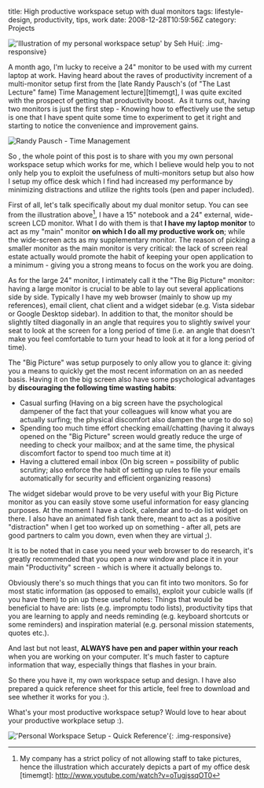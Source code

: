 title: High productive workspace setup with dual monitors
tags: lifestyle-design, productivity, tips, work
date: 2008-12-28T10:59:56Z
category: Projects

!['Illustration of my personal workspace setup' by Seh Hui]({filename}/images/2008/12/desktopsetup.png){: .img-responsive}

A month ago, I'm lucky to receive a 24" monitor to be used with my current laptop at work. Having heard about the raves of productivity increment of a multi-monitor setup first from the [late Randy Pausch's (of "The Last Lecture" fame) Time Management lecture][timemgt], I was quite excited with the prospect of getting that productivity boost.  As it turns out, having two monitors is just the first step - Knowing how to effectively use the setup is one that I have spent quite some time to experiment to get it right and starting to notice the convenience and improvement gains.

![Randy Pausch - Time Management](http://www.youtube.com/watch?v=oTugjssqOT0)

So , the whole point of this post is to share with you my own personal workspace setup which works for me, which I believe would help you to not only help you to exploit the usefulness of multi-monitors setup but also how I setup my office desk which I find had increased my performance by minimizing distractions and utilize the rights tools (pen and paper included).

First of all, let's talk specifically about my dual monitor setup. You can see from the illustration above[^1], I have a 15" notebook and a 24" external, wide-screen LCD monitor. What I do with them is that **I have my laptop monitor** to act as my "main" monitor **on which I do all my productive work on**; while the wide-screen acts as my supplementary monitor. The reason of picking a smaller monitor as the main monitor is very critical: the lack of screen real estate actually would promote the habit of keeping your open application to a minimum - giving you a strong means to focus on the work you are doing.

As for the large 24" monitor, I intimately call it the "The Big Picture" monitor: having a large monitor is crucial to be able to lay out several applications side by side. Typically I have my web browser (mainly to show up my references), email client, chat client and a widget sidebar (e.g. Vista sidebar or Google Desktop sidebar). In addition to that, the monitor should be slightly tilted diagonally in an angle that requires you to slightly swivel your seat to look at the screen for a long period of time (i.e. an angle that doesn't make you feel comfortable to turn your head to look at it for a long period of time).

The "Big Picture" was setup purposely to only allow you to glance it: giving you a means to quickly get the most recent information on an as needed basis. Having it on the big screen also have some psychological advantages by **discouraging the following time wasting habits**:

- Casual surfing (Having on a big screen have the psychological dampener of the fact that your colleagues will know what you are actually surfing; the physical discomfort also dampen the urge to do so)
- Spending too much time effort checking email/chatting (having it always opened on the "Big Picture" screen would greatly reduce the urge of needing to check your mailbox; and at the same time, the physical discomfort factor to spend too much time at it)
- Having a cluttered email inbox (On big screen = possibility of public scrutiny; also enforce the habit of setting up rules to file your emails automatically for security and efficient organizing reasons)

The widget sidebar would prove to be very useful with your Big Picture monitor as you can easily stove some useful information for easy glancing purposes. At the moment I have a clock, calendar and to-do list widget on there. I also have an animated fish tank there, meant to act as a positive "distraction" when I get too worked up on something - after all, pets are good partners to calm you down, even when they are virtual ;).

It is to be noted that in case you need your web browser to do research, it's greatly recommended that you open a new window and place it in your main "Productivity" screen - which is where it actually belongs to.

Obviously there's so much things that you can fit into two monitors. So for most static information (as opposed to emails), exploit your cubicle walls (if you have them) to pin up these useful notes: Things that would be beneficial to have are: lists (e.g. impromptu todo lists), productivity tips that you are learning to apply and needs reminding (e.g. keyboard shortcuts or some reminders) and inspiration material (e.g. personal mission statements, quotes etc.).

And last but not least, **ALWAYS have pen and paper within your reach** when you are working on your computer. It's much faster to capture information that way, especially things that flashes in your brain.

So there you have it, my own workspace setup and design. I have also prepared a quick reference sheet for this article, feel free to download and see whether it works for you :).

What's your most productive workspace setup? Would love to hear about your productive workplace setup :).

!['Personal Workspace Setup - Quick Reference'](http://upload.felixleong.com/2008/12/workspacesetup.png){: .img-responsive}

[^1]: My company has a strict policy of not allowing staff to take pictures, hence the illustration which accurately depicts a part of my office desk
[timemgt]: http://www.youtube.com/watch?v=oTugjssqOT0
